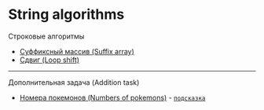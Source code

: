 # String algorithms

Строковые алгоритмы

- [Суффиксный массив (Suffix array)](https://github.com/TemaBlag/BSU/tree/main/algorithms_and_ds/strings/suffixArray)
- [Сдвиг (Loop shift)](https://github.com/TemaBlag/BSU/tree/main/algorithms_and_ds/strings/loopShift)

---

Дополнительная задача (Addition task)
- [Номера покемонов (Numbers of pokemons)](https://github.com/TemaBlag/BSU/tree/main/algorithms_and_ds/strings/numbersOfPokemons) - [`подсказка`](https://temablag.github.io/BSU/algorithms_and_ds/strings/numbersOfPokemons/pokemons.pdf)
